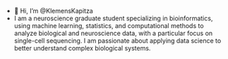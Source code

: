 - 👋 Hi, I’m @KlemensKapitza
- I am a neuroscience graduate student specializing in bioinformatics, using machine learning, statistics, and computational methods to analyze biological and neuroscience data, with a particular focus on single-cell sequencing. I am passionate about applying data science to better understand complex biological systems.


<!---
KlemensKapitza/KlemensKapitza is a ✨ special ✨ repository because its `README.md` (this file) appears on your GitHub profile.
You can click the Preview link to take a look at your changes.
--->
